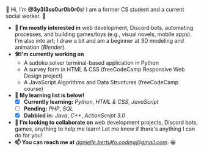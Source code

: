 👋 Hi, I’m **@3y3l3ss0ur0b0r0s**! I am a former CS student and a current social worker. 🙂

- **👀 I’m mostly interested in** web development, Discord bots, automating processes, and building games/toys (e.g., visual novels, mobile apps). I'm also into art; I draw a bit and am a beginner at 3D modeling and animation (*Blender*).
- **🛠I'm currently working on**
  - A sudoku solver terminal-based application in Python
  - A survey form in HTML & CSS (freeCodeCamp Responsive Web Design project)
  - A JavaScript Algorithms and Data Structures (freeCodeCamp course)
- **🌱 My learning list is below!**
  - [X] **Currently learning:** *Python*, *HTML & CSS*, *JavaScript*
  - [ ] **Pending:** *PHP*, *SQL*
  - [X] **Dabbled in:** *Java*, *C++*, *ActionScript 3.0*
- **🤝 I’m looking to collaborate on** web development projects, Discord bots, games, anything to help me learn! Let me know if there's anything I can do for you!
- **📫 You can reach me at** *danielle.bertulfo.coding@gmail.com*. 😀

<!---
3y3l3ss0ur0b0r0s/3y3l3ss0ur0b0r0s is a ✨ special ✨ repository because its `README.md` (this file) appears on your GitHub profile.
You can click the Preview link to take a look at your changes.
--->
